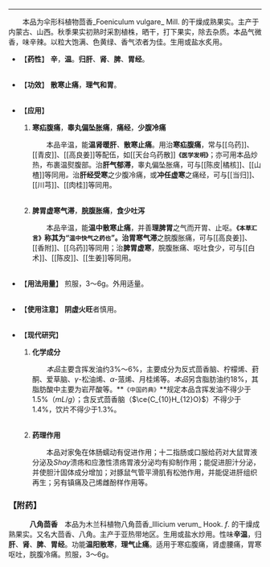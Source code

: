 ---
&emsp;&emsp;本品为伞形科植物茴香_Foeniculum vulgare_ Mill. 的干燥成熟果实。主产于内蒙古、山西。秋季果实初熟时采割植株，晒干，打下果实，除去杂质。本品气微香，味辛辣。以粒大饱满、色黄绿、香气浓者为佳。生用或盐水炙用。

- 【**药性**】
	**辛**，**温**。**归肝**、**肾**、**脾**、**胃经**。<br></br>

- 【**功效**】
	**散寒止痛**，**理气和胃**。<br></br>

- 【**应用**】
	1. **寒疝腹痛**，**睾丸偏坠胀痛**，**痛经**，**少腹冷痛**
		
		&emsp;&emsp;本品辛温，能**温肾暖肝**<dfn>、</dfn>**散寒止痛**。用治**寒疝腹痛**，常与[[乌药]]、[[青皮]]、[[高良姜]]等配伍，如[[天台乌药散]]**`《医学发明》`**；亦可用本品炒热，布裹温熨腹部。治**肝气郁滞**，睾丸偏坠胀痛，可与[[陈皮|橘核]]、[[山楂]]等同用<dfn>。</dfn>治**肝经受寒**之少腹冷痛，或**冲任虚寒**之痛经，可与[[当归]]、[[川芎]]、[[肉桂]]等同用。<br></br>
	
	2. **脾胃虚寒气滞**，**脘腹胀痛**，**食少吐泻**
		
		&emsp;&emsp;本品辛温，能**温中散寒止痛**，并善**理脾胃**之气而开胃、止呕。**`《本草汇言》`**称其为“`温中快气之药也`”。治**胃寒气滞**之脘腹胀痛，可与[[高良姜]]、[[香附]]、[[乌药]]等同用；治**脾胃虚寒**，脘腹胀痛、呕吐食少，可与[[白术]]、[[陈皮]]、[[生姜]]等同用。<br></br>

- 【**用法用量**】
	煎服，3～6g。外用适量。<br></br>

- 【**使用注意**】
	**阴虚火旺**者慎用。<br></br>

- 【**现代研究**】
	1. **化学成分**
		
		&emsp;&emsp;<dfn>本品</dfn>主要含挥发油约3%～6%，主要成分为反式茴香脑、柠檬烯、葑酮、爱草脑、$γ$-松油烯、$α$-蒎烯、月桂烯等。<dfn>本品</dfn>另含脂肪油约18%，其脂肪酸中主要为岩芹酸等。**`《中国药典》`**规定本品含挥发油不得少于1.5%（$mL/g$）；含反式茴香脑（$\ce{C_{10}H_{12}O}$）不得少于1.4%，饮片不得少于1.3%。<br></br>
	
	2. **药理作用**
		
		&emsp;&emsp;本品对家兔在体肠蠕动有促进作用；十二指肠或口服给药对大鼠胃液分泌及$Shay$溃疡和应激性溃疡胃液分泌均有抑制作用；能促进胆汁分泌，并使胆汁固体成分增加；对豚鼠气管平滑肌有松弛作用，并能促进肝组织再生；另有镇痛及己烯雌酚样作用等。

### 【附药】

&emsp;&emsp;&emsp;**八角茴香**&emsp;本品为木兰科植物八角茴香_Illicium verum_ Hook. <dfn>f</dfn>. 的干燥成熟果实。又名大茴香、八角。主产于亚热带地区。生用或盐水炒用。性味**辛温**，归**肝**、**肾**、**脾**、**胃经**。功能**温阳散寒**，**理气止痛**。适用于寒疝腹痛，肾虚腰痛，胃寒呕吐，脘腹冷痛。煎服，3～6g。